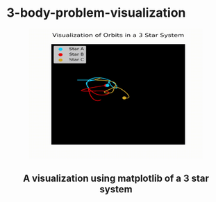 # 3-body-problem-visualization
<p align="center" >
    <a href="https://github.com/AndyJLi0/3-body-problem-visualization">
        <img src=".idea/3-body-simulation-gif.gif" alt="example" width=400 height= 300>
    </a>
    <h2 align="center">A visualization using matplotlib of a 3 star system</h2>

  <p align="center">

